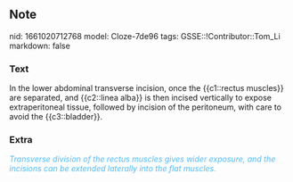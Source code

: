 ## Note
nid: 1661020712768
model: Cloze-7de96
tags: GSSE::!Contributor::Tom_Li
markdown: false

### Text
<div>
  In the lower abdominal transverse incision, once the {{c1::rectus
  muscles}} are separated, and {{c2::linea alba}} is then incised
  vertically to expose extraperitoneal tissue, followed by incision
  of the peritoneum, with care to avoid the {{c3::bladder}}.
</div>

### Extra
<div>
  <i><font color="#4FBCFF">Transverse division of the rectus
  muscles gives wider exposure, and the incisions can be extended
  laterally into the flat muscles.</font></i>
</div>
